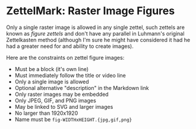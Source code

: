 # ZettelMark: Raster Image Figures

Only a single raster image is allowed in any single zettel, such zettels
are known as *figure zettels* and don't have any parallel in Luhmann's
original Zettelkasten method (although I'm sure he might have considered
it had he had a greater need for and ability to create images).

Here are the constraints on zettel figure images:

* Must be a block (it's own line)
* Must immediately follow the title or video line 
* Only a single image is allowed
* Optional alternative "description" in the Markdown link
* Only raster images may be embedded
* Only JPEG, GIF, and PNG images
* May be linked to SVG and larger images
* No larger than 1920x1920
* Name must be `fig-WIDTHxHEIGHT.{jpg,gif,png}`

